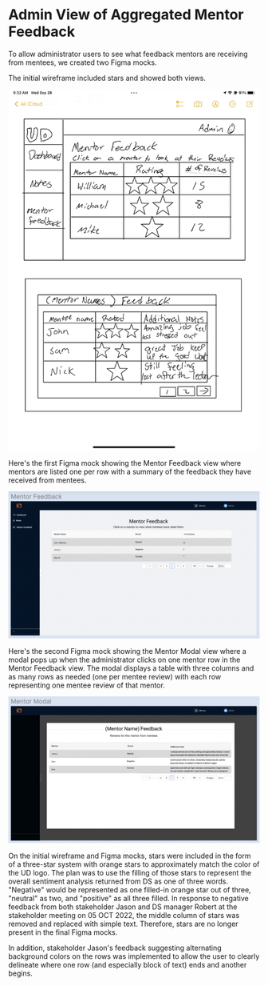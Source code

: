 # Admin View of Aggregated Mentor Feedback

To allow administrator users to see what feedback mentors are receiving from mentees, we created two Figma mocks.

The initial wireframe included stars and showed both views.

<img title="Initial-Feedback-Wireframe" alt="A wireframe with stars and two tables with three rows and columns each" src="./Initial-Feedback-Wireframe.png">

Here's the first Figma mock showing the Mentor Feedback view where mentors are listed one per row with a summary of the feedback they have received from mentees.

<img title="Mentor-Feedback" alt="A Figma mock with a table that has four rows and three columns" src="./Mentor-Feedback.png">

Here's the second Figma mock showing the Mentor Modal view where a modal pops up when the administrator clicks on one mentor row in the Mentor Feedback view. The modal displays a table with three columns and as many rows as needed (one per mentee review) with each row representing one mentee review of that mentor.

<img title="Mentor-Modal" alt="A Figma mock with a table that has four rows and three columns" src="./Mentor-Modal.png">

On the initial wireframe and Figma mocks, stars were included in the form of a three-star system with orange stars to approximately match the color of the UD logo. The plan was to use the filling of those stars to represent the overall sentiment analysis returned from DS as one of three words. "Negative" would be represented as one filled-in orange star out of three, "neutral" as two, and "positive" as all three filled. In response to negative feedback from both stakeholder Jason and DS manager Robert at the stakeholder meeting on 05 OCT 2022, the middle column of stars was removed and replaced with simple text. Therefore, stars are no longer present in the final Figma mocks.

In addition, stakeholder Jason's feedback suggesting alternating background colors on the rows was implemented to allow the user to clearly delineate where one row (and especially block of text) ends and another begins.
